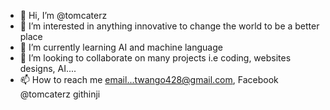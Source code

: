 - 👋 Hi, I’m @tomcaterz
- 👀 I’m interested in anything innovative to change the world to be a better place
- 🌱 I’m currently learning AI and machine language
- 💞️ I’m looking to collaborate on many projects i.e coding, websites designs, AI....
- 📫 How to reach me email...twango428@gmail.com, Facebook @tomcaterz githinji

<!---
tomcaterz/tomcaterz is a ✨ special ✨ repository because its `README.md` (this file) appears on your GitHub profile.
You can click the Preview link to take a look at your changes.
--->
